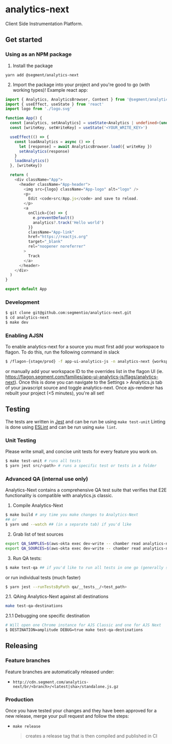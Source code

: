 # analytics-next

Client Side Instrumentation Platform.

## Get started

### Using as an NPM package

1. Install the package

```
yarn add @segment/analytics-next
```

2. Import the package into your project and you're good to go (with working types)! Example react app:

```ts
import { Analytics, AnalyticsBrowser, Context } from '@segment/analytics-next'
import { useEffect, useState } from 'react'
import logo from './logo.svg'

function App() {
  const [analytics, setAnalytics] = useState<Analytics | undefined>(undefined)
  const [writeKey, setWriteKey] = useState('<YOUR_WRITE_KEY>')

  useEffect(() => {
    const loadAnalytics = async () => {
      let [response] = await AnalyticsBrowser.load({ writeKey })
      setAnalytics(response)
    }
    loadAnalytics()
  }, [writeKey])

  return (
    <div className="App">
      <header className="App-header">
        <img src={logo} className="App-logo" alt="logo" />
        <p>
          Edit <code>src/App.js</code> and save to reload.
        </p>
        <a
          onClick={(e) => {
            e.preventDefault()
            analytics?.track('Hello world')
          }}
          className="App-link"
          href="https://reactjs.org"
          target="_blank"
          rel="noopener noreferrer"
        >
          Track
        </a>
      </header>
    </div>
  )
}

export default App
```

### Development

```sh
$ git clone git@github.com:segmentio/analytics-next.git
$ cd analytics-next
$ make dev
```

### Enabling AJSN

To enable analytics-next for a source you must first add your workspace to flagon. To do this, run the following command in slack

```sh
$ /flagon-{stage/prod} -f app-ui-analytics-js -n analytics-next {workspaceID}
```

or manually add your workspace ID to the overrides list in the flagon UI (ie. https://flagon.segment.com/families/app-ui-analytics-js/flags/analytics-next).
Once this is done you can navigate to the Settings > Analytics.js tab of your javascript source and toggle analytics-next. Once ajs-renderer has rebuilt your project (<5 minutes), you're all set!

## Testing

The tests are written in [Jest](https://jestjs.io) and can be run be using `make test-unit`
Linting is done using [ESLint](https://github.com/typescript-eslint/typescript-eslint/) and can be run using `make lint`.

### Unit Testing

Please write small, and concise unit tests for every feature you work on.

```sh
$ make test-unit # runs all tests
$ yarn jest src/<path> # runs a specific test or tests in a folder
```

### Advanced QA (internal use only)

Analytics-Next contains a comprehensive QA test suite that verifies that E2E functionality is compatible with analytics.js classic.

1. Compile Analytics-Next

```sh
$ make build # any time you make changes to Analytics-Next
## or
$ yarn umd --watch ## (in a separate tab) if you'd like
```

2. Grab list of test sources

```sh
export QA_SAMPLES=$(aws-okta exec dev-write -- chamber read analytics-next QA_SAMPLES -q)
export QA_SOURCES=$(aws-okta exec dev-write -- chamber read analytics-next QA_SOURCES -q)
```

3. Run QA tests:

```sh
$ make test-qa ## if you'd like to run all tests in one go (generally slower)
```

or run individual tests (much faster)

```sh
$ yarn jest --runTestsByPath qa/__tests__/<test_path>
```

2.1. QAing Analytics-Next against all destinations

```sh
make test-qa-destinations
```

2.1.1 Debugging one specific destination

```sh
# Will open one Chrome instance for AJS Classic and one for AJS Next
$ DESTINATION=amplitude DEBUG=true make test-qa-destinations
```

## Releasing

### Feature branches

Feature branches are automatically released under:

- `http://cdn.segment.com/analytics-next/br/<branch>/<latest|sha>/standalone.js.gz`

### Production

Once you have tested your changes and they have been approved for a new release, merge your pull request and follow the steps:

- `make release`
  > creates a release tag that is then compiled and published in CI
